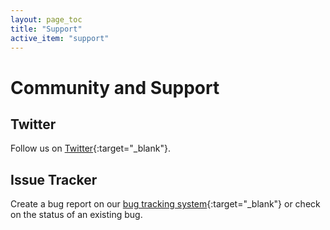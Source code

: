 ```yaml
---
layout: page_toc
title: "Support"
active_item: "support"
---
```


# Community and Support

## Twitter

Follow us on [Twitter](https://twitter.com/mergado_dev){:target="_blank"}.

## Issue Tracker

Create a bug report on our [bug tracking system](https://github.com/mergado/mergado-apps){:target="_blank"} or check on the status of an existing bug.
